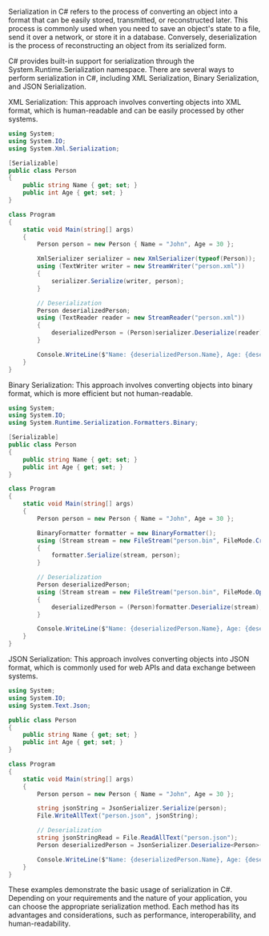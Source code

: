 Serialization in C# refers to the process of converting an object into a format that can be easily stored, transmitted, or reconstructed later. This process is commonly used when you need to save an object's state to a file, send it over a network, or store it in a database. Conversely, deserialization is the process of reconstructing an object from its serialized form.

C# provides built-in support for serialization through the System.Runtime.Serialization namespace. There are several ways to perform serialization in C#, including XML Serialization, Binary Serialization, and JSON Serialization.

XML Serialization: This approach involves converting objects into XML format, which is human-readable and can be easily processed by other systems.

```C#
using System;
using System.IO;
using System.Xml.Serialization;

[Serializable]
public class Person
{
    public string Name { get; set; }
    public int Age { get; set; }
}

class Program
{
    static void Main(string[] args)
    {
        Person person = new Person { Name = "John", Age = 30 };

        XmlSerializer serializer = new XmlSerializer(typeof(Person));
        using (TextWriter writer = new StreamWriter("person.xml"))
        {
            serializer.Serialize(writer, person);
        }

        // Deserialization
        Person deserializedPerson;
        using (TextReader reader = new StreamReader("person.xml"))
        {
            deserializedPerson = (Person)serializer.Deserialize(reader);
        }

        Console.WriteLine($"Name: {deserializedPerson.Name}, Age: {deserializedPerson.Age}");
    }
}
```

Binary Serialization: This approach involves converting objects into binary format, which is more efficient but not human-readable.

```C#
using System;
using System.IO;
using System.Runtime.Serialization.Formatters.Binary;

[Serializable]
public class Person
{
    public string Name { get; set; }
    public int Age { get; set; }
}

class Program
{
    static void Main(string[] args)
    {
        Person person = new Person { Name = "John", Age = 30 };

        BinaryFormatter formatter = new BinaryFormatter();
        using (Stream stream = new FileStream("person.bin", FileMode.Create, FileAccess.Write, FileShare.None))
        {
            formatter.Serialize(stream, person);
        }

        // Deserialization
        Person deserializedPerson;
        using (Stream stream = new FileStream("person.bin", FileMode.Open, FileAccess.Read, FileShare.None))
        {
            deserializedPerson = (Person)formatter.Deserialize(stream);
        }

        Console.WriteLine($"Name: {deserializedPerson.Name}, Age: {deserializedPerson.Age}");
    }
}
```

JSON Serialization: This approach involves converting objects into JSON format, which is commonly used for web APIs and data exchange between systems.

```C#
using System;
using System.IO;
using System.Text.Json;

public class Person
{
    public string Name { get; set; }
    public int Age { get; set; }
}

class Program
{
    static void Main(string[] args)
    {
        Person person = new Person { Name = "John", Age = 30 };

        string jsonString = JsonSerializer.Serialize(person);
        File.WriteAllText("person.json", jsonString);

        // Deserialization
        string jsonStringRead = File.ReadAllText("person.json");
        Person deserializedPerson = JsonSerializer.Deserialize<Person>(jsonStringRead);

        Console.WriteLine($"Name: {deserializedPerson.Name}, Age: {deserializedPerson.Age}");
    }
}
```
These examples demonstrate the basic usage of serialization in C#. Depending on your requirements and the nature of your application, you can choose the appropriate serialization method. Each method has its advantages and considerations, such as performance, interoperability, and human-readability.